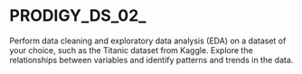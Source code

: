 # PRODIGY_DS_02_
Perform data cleaning and exploratory data analysis (EDA) on a dataset of your choice, such as the Titanic dataset from Kaggle. Explore the relationships between variables and identify patterns and trends in the data.
